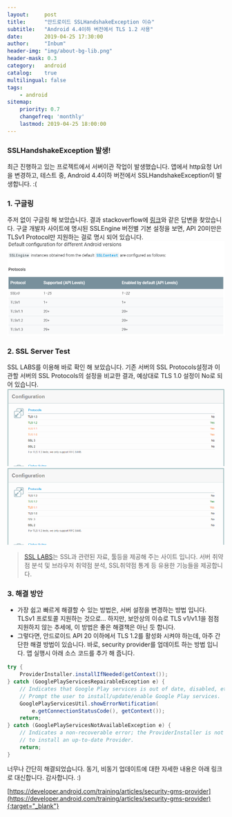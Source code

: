 ```yaml
---
layout:     post
title:      "안드로이드 SSLHandshakeException 이슈"
subtitle:   "Android 4.4이하 버전에서 TLS 1.2 사용"
date:       2019-04-25 17:30:00
author:     "Inbum"
header-img: "img/about-bg-lib.png"
header-mask: 0.3
category:   android
catalog:    true
multilingual: false
tags:
    - android
sitemap:
    priority: 0.7
    changefreq: 'monthly'
    lastmod: 2019-04-25 18:00:00
---
```


### SSLHandshakeException 발생!
최근 진행하고 있는 프로젝트에서 서버이관 작업이 발생했습니다. 앱에서 http요청 Url을 변경하고, 테스트 중, Android 4.4이하 버전에서 SSLHandshakeException이 발생합니다. :(

### 1. 구글링
주저 없이 구글링 해 보았습니다. 결과 stackoverflow에 [링크](https://stackoverflow.com/a/26586324)와 같은 답변을 찾았습니다.
구글 개발자 사이트에 명시된 SSLEngine 버전별 기본 설정을 보면, API 20미만은 TLSv1 Protocol만 지원하는 걸로 명시 되어 있습니다.
![SSLEngine](/img/post-cp0-android-sslexception.png)

### 2. SSL Server Test
SSL LABS를 이용해 바로 확인 해 보았습니다. 기존 서버의 SSL Protocols설정과 이관할 서버의 SSL Protocols의 설정을 비교한 결과, 예상대로 TLS 1.0 설정이 No로 되어 있습니다.
![기존서버](/img/post-cp1-android-sslexception.png)
![이관서버](/img/post-cp2-android-sslexception.png)

> [SSL LABS](https://www.ssllabs.com/)는 SSL과 관련된 자료, 툴등을 제공해 주는 사이트 입니다. 서버 취약점 분석 및 브라우저 취약점 분석, SSL취약점 통계 등 유용한 기능들을 제공합니다.

### 3. 해결 방안
- 가장 쉽고 빠르게 해결할 수 있는 방법은, 서버 설정을 변경하는 방법 입니다. TLSv1 프로토콜 지원하는 것으로... 하지만, 보안상의 이슈로 TLS v1/v1.1을 점점 지원하지 않는 추세에, 이 방법은 좋은 해결책은 아닌 듯 합니다.
- 그렇다면, 안드로이드 API 20 이하에서 TLS 1.2를 활성화 시켜야 하는데, 아주 간단한 해결 방법이 있습니다. 바로, security provider를 업데이트 하는 방법 입니다.
앱 실행시 아래 소스 코드를 추가 해 줍니다.
```java
try {
    ProviderInstaller.installIfNeeded(getContext());
} catch (GooglePlayServicesRepairableException e) {
    // Indicates that Google Play services is out of date, disabled, etc.
    // Prompt the user to install/update/enable Google Play services.
    GooglePlayServicesUtil.showErrorNotification(
        e.getConnectionStatusCode(), getContext());
    return;
} catch (GooglePlayServicesNotAvailableException e) {
    // Indicates a non-recoverable error; the ProviderInstaller is not able
    // to install an up-to-date Provider.
    return;
}
```
너무나 간단히 해결되었습니다. 동기, 비동기 업데이트에 대한 자세한 내용은 아래 링크로 대신합니다. 감사합니다. :)

[https://developer.android.com/training/articles/security-gms-provider](https://developer.android.com/training/articles/security-gms-provider){:target="_blank"}
